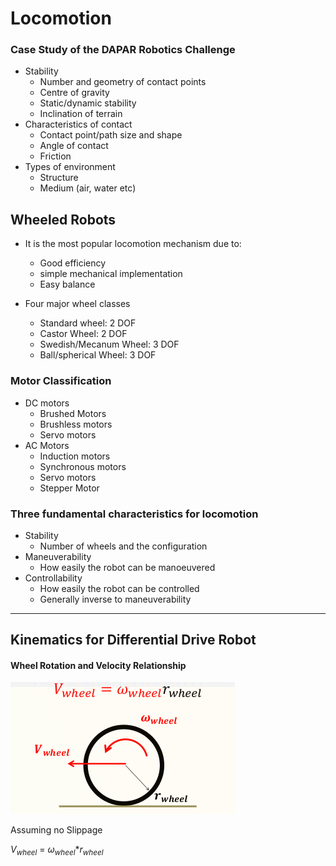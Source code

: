 # Locomotion

### Case Study of the DAPAR Robotics Challenge

- Stability
  - Number and geometry of contact points
  - Centre of gravity
  - Static/dynamic stability
  - Inclination of terrain
- Characteristics of contact
  - Contact point/path size and shape
  - Angle of contact
  - Friction
- Types of environment
  - Structure
  - Medium (air, water etc)

## Wheeled Robots

- It is the most popular locomotion mechanism due to:

  - Good efficiency
  - simple mechanical implementation
  - Easy balance
- Four major wheel classes

  - Standard wheel: 2 DOF
  - Castor Wheel: 2 DOF
  - Swedish/Mecanum Wheel: 3 DOF
  - Ball/spherical Wheel: 3 DOF

### Motor Classification

- DC motors
  - Brushed Motors
  - Brushless motors
  - Servo motors
- AC Motors
  - Induction motors
  - Synchronous motors
  - Servo motors
  - Stepper Motor

### Three fundamental characteristics for locomotion

- Stability
  - Number of wheels and the configuration
- Maneuverability
  - How easily the robot can be manoeuvered
- Controllability
  - How easily the robot can be controlled
  - Generally inverse to maneuverability

---

## Kinematics for Differential Drive Robot

#### Wheel Rotation and Velocity Relationship

![1622593601169.png](./1622593601169.png)

Assuming no Slippage

$V_{wheel}$ = $\omega_{wheel}$*$r_{wheel}$
